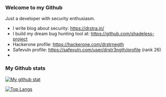 ### Welcome to my Github

Just a developer with security enthusiasm.

- I write blog about security: https://drstra.in/
- I build my dream bug hunting tool at: https://github.com/shadeless-project
- Hackerone profile: https://hackerone.com/drstrnegth
- Safevuln profile: https://safevuln.com/user/drstr3ngth/profile (rank 26)
- 
### My Github stats

[![My github stat](https://github-readme-stats.vercel.app/api?username=phvietan)](https://github.com/phvietan)

[![Top Langs](https://github-readme-stats.vercel.app/api/top-langs/?username=phvietan)](https://github.com/phvietan)
